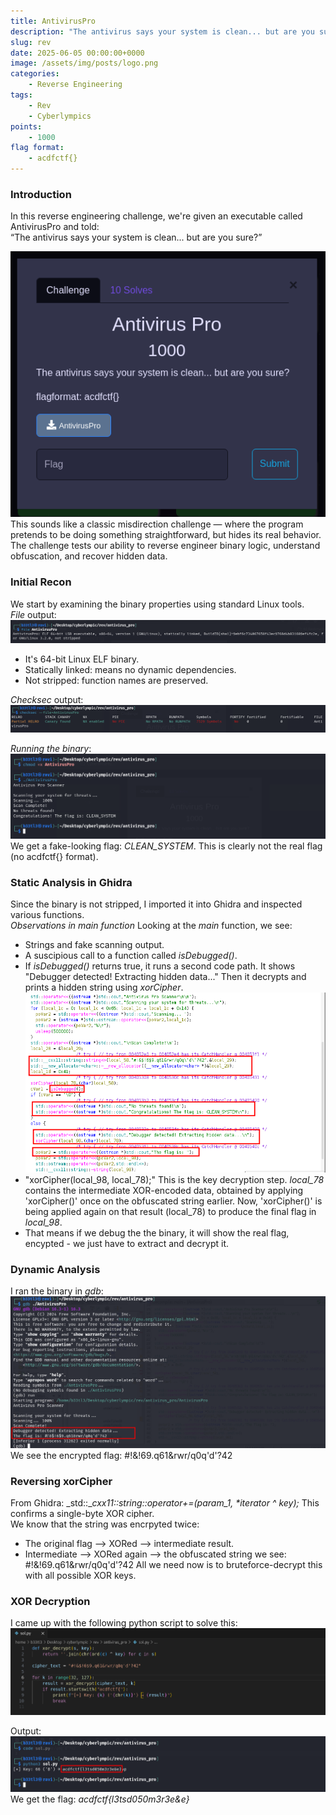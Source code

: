 ```yaml
---
title: AntivirusPro
description: "The antivirus says your system is clean... but are you sure?"
slug: rev
date: 2025-06-05 00:00:00+0000
image: /assets/img/posts/logo.png
categories:
    - Reverse Engineering
tags:
    - Rev
    - Cyberlympics
points:
    - 1000
flag format:
    - acdfctf{}
---
```


### Introduction
In this reverse engineering challenge, we're given an executable called AntivirusPro and told: <br>
“The antivirus says your system is clean... but are you sure?”

![Challenge](/assets/img/posts/antiviruspro/antiviruspro.png) <br>
This sounds like a classic misdirection challenge — where the program pretends to be doing something straightforward, but hides its real behavior. The challenge tests our ability to reverse engineer binary logic, understand obfuscation, and recover hidden data.

### Initial Recon
We start by examining the binary properties using standard Linux tools. <br>
_File_ output: ![Challenge](/assets/img/posts/antiviruspro/file.png) <br>
  - It's 64-bit Linux ELF binary.
  - Statically linked: means no dynamic dependencies.
  - Not stripped: function names are preserved.

_Checksec_ output: ![Challenge](/assets/img/posts/antiviruspro/checksec.png) <br>

_Running the binary_:
![Challenge](/assets/img/posts/antiviruspro/run.png) <br>
We get a fake-looking flag: _CLEAN_SYSTEM_. This is clearly not the real flag (no acdfctf{} format).

### Static Analysis in Ghidra
Since the binary is not stripped, I imported it into Ghidra and inspected various functions. <br>
_Observations in main function_
Looking at the _main_ function, we see:
  - Strings and fake scanning output.
  - A suscipious call to a function called _isDebugged()_.
  - If _isDebugged()_ returns true, it runs a second code path. It shows "Debugger detected! Extracting hidden data..." Then it decrypts and prints a hidden string using _xorCipher_.<br>
  ![Challenge](/assets/img/posts/antiviruspro/main.png) <br>
  - "xorCipher(local_98, local_78);" This is the key decryption step. _local_78_ contains the intermediate XOR-encoded data, obtained by applying 'xorCipher()' once on the obfuscated string earlier. Now, 'xorCipher()' is being applied again on that result (local_78) to produce the final flag in _local_98_.
  - That means if we debug the the binary, it will show the real flag, encypted - we just have to extract and decrypt it.

### Dynamic Analysis
I ran the binary in _gdb_: ![Challenge](/assets/img/posts/antiviruspro/gdb.png) <br>
We see the encrypted flag: #!&$!6$9.q61&rwr/q0q'd'?42

### Reversing xorCipher
From Ghidra: _std::__cxx11::string::operator+=(param_1, *iterator ^ key);_
This confirms a single-byte XOR cipher. <br>
We know that the string was encrpyted twice:
- The original flag --> XORed --> intermediate result.
- Intermediate --> XORed again --> the obfuscated string we see: #!&$!6$9.q61&rwr/q0q'd'?42
All we need now is to bruteforce-decrypt this with all possible XOR keys.

### XOR Decryption
I came up with the following python script to solve this:
![Challenge](/assets/img/posts/antiviruspro/script.png) <br>

Output:
![Challenge](/assets/img/posts/antiviruspro/flag.png) <br>
We get the flag: _acdfctf{l3tsd050m3r3e&e}_
